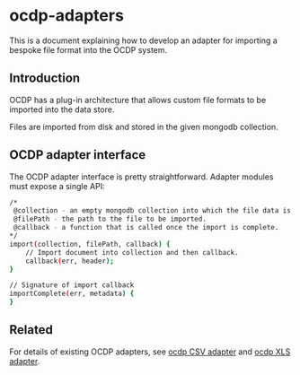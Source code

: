 ocdp-adapters
=============

This is a document explaining how to develop an adapter for importing a bespoke file format into the OCDP system.

Introduction
---

OCDP has a plug-in architecture that allows custom file formats to be imported into the data store.

Files are imported from disk and stored in the given mongodb collection.

OCDP adapter interface
---

The OCDP adapter interface is pretty straightforward. Adapter modules must expose a single API:

```sh
/*
 @collection - an empty mongodb collection into which the file data is stored.
 @filePath - the path to the file to be imported.
 @callback - a function that is called once the import is complete.
*/
import(collection, filePath, callback) {
    // Import document into collection and then callback.
    callback(err, header);
}

// Signature of import callback
importComplete(err, metadata) {
}
```

Related
---

For details of existing OCDP adapters, see [ocdp CSV adapter] and [ocdp XLS adapter].

[ocdp CSV adapter]:http://github.com/TobyEalden/ocdp-fileImporter-csv
[ocdp XLS adapter]:http://github.com/TobyEalden/ocdp-fileImporter-xls

